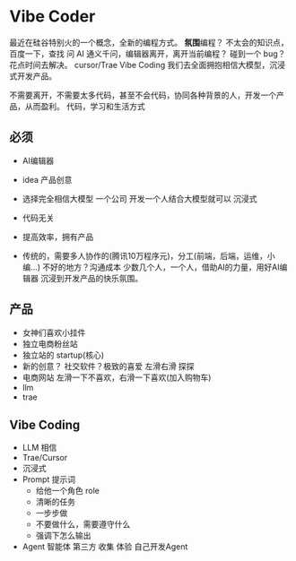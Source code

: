 # Vibe Coder

  最近在硅谷特别火的一个概念，全新的编程方式。
  **氛围**编程？
  不太会的知识点，百度一下，查找
  问 AI 通义千问，编辑器离开，离开当前编程？
  碰到一个 bug？花点时间去解决。
  cursor/Trae
  Vibe Coding 我们去全面拥抱相信大模型，沉浸式开发产品。

  不需要离开，不需要太多代码，甚至不会代码，协同各种背景的人，开发一个产品，从而盈利。
  代码，学习和生活方式

## 必须
   - AI编辑器
   - idea 产品创意
   - 选择完全相信大模型
     一个公司 开发一个人结合大模型就可以
     沉浸式
   - 代码无关
   - 提高效率，拥有产品
   
   - 传统的，需要多人协作的(腾讯10万程序元)，分工(前端，后端，运维，小编...)
     不好的地方？沟通成本
     少数几个人，一个人，借助AI的力量，用好AI编辑器
     沉浸到开发产品的快乐氛围。
## 产品
   - 女神们喜欢小挂件
   - 独立电商粉丝站
   - 独立站的 startup(核心)
   - 新的创意？
     社交软件？极致的喜爱
     左滑右滑 探探
   - 电商网站
     左滑一下不喜欢，右滑一下喜欢(加入购物车)
   - llm
   - trae
    
## Vibe Coding
   - LLM 相信
   - Trae/Cursor
   - 沉浸式
   - Prompt 提示词
     - 给他一个角色 role
     - 清晰的任务
     - 一步步做
     - 不要做什么，需要遵守什么
     - 强调下怎么输出
   - Agent 智能体
     第三方 收集 体验
     自己开发Agent   
